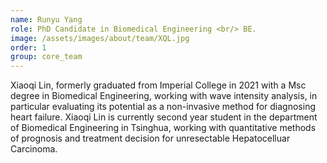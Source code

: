 ```yaml
---
name: Runyu Yang
role: PhD Candidate in Biomedical Engineering <br/> BE.
image: /assets/images/about/team/XQL.jpg
order: 1
group: core_team
---
```


Xiaoqi Lin, formerly graduated from Imperial College in 2021 with a Msc degree in Biomedical Engineering, working with wave intensity analysis, in particular evaluating its potential as a non-invasive method for diagnosing heart failure. 
Xiaoqi Lin is currently second year student in the department of Biomedical Engineering in Tsinghua, working with quantitative methods of prognosis and treatment decision for unresectable Hepatocelluar Carcinoma.
